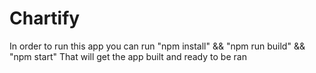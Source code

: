 # Chartify
In order to run this app you can run
"npm install" && "npm run build" && "npm start"
That will get the app built and ready to be ran